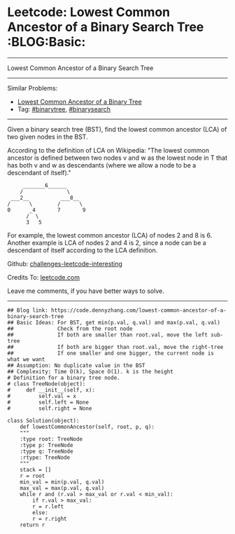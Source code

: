 
# Leetcode: Lowest Common Ancestor of a Binary Search Tree     :BLOG:Basic:

---

Lowest Common Ancestor of a Binary Search Tree  

---

Similar Problems:  

-   [Lowest Common Ancestor of a Binary Tree](https://code.dennyzhang.com/lowest-common-ancestor-of-a-binary-tree)
-   Tag: [#binarytree](https://code.dennyzhang.com/tag/binarytree), [#binarysearch](https://code.dennyzhang.com/tag/binarysearch)

---

Given a binary search tree (BST), find the lowest common ancestor (LCA) of two given nodes in the BST.  

According to the definition of LCA on Wikipedia: "The lowest common ancestor is defined between two nodes v and w as the lowest node in T that has both v and w as descendants (where we allow a node to be a descendant of itself)."  

         _______6______
        /              \
     ___2__          ___8__
    /      \        /      \
    0      _4       7       9
          /  \
          3   5

For example, the lowest common ancestor (LCA) of nodes 2 and 8 is 6. Another example is LCA of nodes 2 and 4 is 2, since a node can be a descendant of itself according to the LCA definition.  

Github: [challenges-leetcode-interesting](https://github.com/DennyZhang/challenges-leetcode-interesting/tree/master/lowest-common-ancestor-of-a-binary-search-tree)  

Credits To: [leetcode.com](https://leetcode.com/problems/lowest-common-ancestor-of-a-binary-search-tree/description/)  

Leave me comments, if you have better ways to solve.  

---

    ## Blog link: https://code.dennyzhang.com/lowest-common-ancestor-of-a-binary-search-tree
    ## Basic Ideas: For BST, get min(p.val, q.val) and max(p.val, q.val)
    ##              Check from the root node
    ##              If both are smaller than root.val, move the left sub-tree
    ##              If both are bigger than root.val, move the right-tree
    ##              If one smaller and one bigger, the current node is what we want
    ## Assumption: No duplicate value in the BST
    ## Complexity: Time O(k), Space O(1). k is the height
    # Definition for a binary tree node.
    # class TreeNode(object):
    #     def __init__(self, x):
    #         self.val = x
    #         self.left = None
    #         self.right = None
    
    class Solution(object):
        def lowestCommonAncestor(self, root, p, q):
    	"""
    	:type root: TreeNode
    	:type p: TreeNode
    	:type q: TreeNode
    	:rtype: TreeNode
    	"""
    	stack = []
    	r = root
    	min_val = min(p.val, q.val)
    	max_val = max(p.val, q.val)
    	while r and (r.val > max_val or r.val < min_val):
    	    if r.val > max_val:
    		r = r.left
    	    else:
    		r = r.right
    	return r

